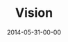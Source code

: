 ---
layout: message
category: message
series: "The New Man"
title: "Vision"
date: 2014-05-31-00-00
message_id: 866
program-description: "Program WK6 - The New Man"
program: "http://www.crossroads.net/players/media/hq/05_31-06_01_14Program.pdf"
program-title: "Vison"
video-description: "Brian Tome talks about how the new man has vision."
video-title: "Vision"
video: "https://s3.amazonaws.com/crossroadsvideomessages/thenewman_06.mp4"
video-poster: "https://www.crossroads.net/uploadedfiles/thenewman_06_still.jpg"
audio-description: "Brian Tome talks about how the new man has vision."
audio: "http://www.crossroads.net/players/media/hq/thenewman_06.mp3"
audio-title: "Vision"
audio-duration: ":"
---